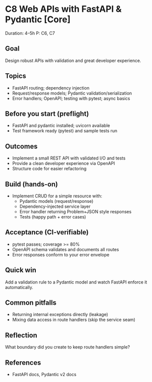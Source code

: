 # C8 Web APIs with FastAPI & Pydantic [Core]

Duration: 4–5h
P: C6, C7

## Goal
Design robust APIs with validation and great developer experience.

## Topics
- FastAPI routing; dependency injection
- Request/response models; Pydantic validation/serialization
- Error handlers; OpenAPI; testing with pytest; async basics

## Before you start (preflight)
- FastAPI and pydantic installed; uvicorn available
- Test framework ready (pytest) and sample tests run

## Outcomes
- Implement a small REST API with validated I/O and tests
- Provide a clean developer experience via OpenAPI
- Structure code for easier refactoring

## Build (hands-on)
- Implement CRUD for a simple resource with:
  - Pydantic models (request/response)
  - Dependency-injected service layer
  - Error handler returning Problem+JSON style responses
  - Tests (happy path + error cases)

## Acceptance (CI-verifiable)
- pytest passes; coverage >= 80%
- OpenAPI schema validates and documents all routes
- Error responses conform to your error envelope

## Quick win
Add a validation rule to a Pydantic model and watch FastAPI enforce it automatically.

## Common pitfalls
- Returning internal exceptions directly (leakage)
- Mixing data access in route handlers (skip the service seam)

## Reflection
What boundary did you create to keep route handlers simple?

## References
- FastAPI docs, Pydantic v2 docs
